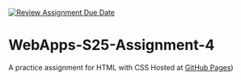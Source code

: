 [![Review Assignment Due Date](https://classroom.github.com/assets/deadline-readme-button-22041afd0340ce965d47ae6ef1cefeee28c7c493a6346c4f15d667ab976d596c.svg)](https://classroom.github.com/a/R-tv1cng)
# WebApps-S25-Assignment-4
A practice assignment for HTML with CSS
Hosted at [GitHub Pages]( https://44-563-webapps-s25.github.io/44563-webapps-s25-assignment4-pages-Saisrnivas-s575720/play.html))
